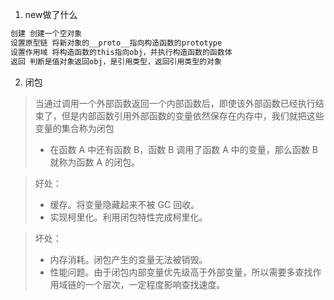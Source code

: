 1. new做了什么
```js
创建 创建一个空对象
设置原型链 将新对象的__proto__指向构造函数的prototype
设置作用域 将构造函数的this指向obj，并执行构造函数的函数体
返回 判断是值对象返回obj，是引用类型，返回引用类型的对象
```
2. 闭包
      
> 当通过调用一个外部函数返回一个内部函数后，即使该外部函数已经执行结束了，但是内部函数引用外部函数的变量依然保存在内存中，我们就把这些变量的集合称为闭包
> - 在函数 A 中还有函数 B，函数 B 调用了函数 A 中的变量，那么函数 B 就称为函数 A 的闭包。

> 好处：
> - 缓存。将变量隐藏起来不被 GC 回收。
> - 实现柯里化。利用闭包特性完成柯里化。

> 坏处：
> - 内存消耗。闭包产生的变量无法被销毁。
> - 性能问题。由于闭包内部变量优先级高于外部变量，所以需要多查找作用域链的一个层次，一定程度影响查找速度。
